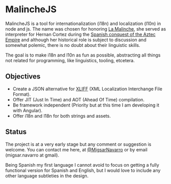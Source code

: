 # MalincheJS

MalincheJS is a tool for internationalization (i18n) and localization (l10n) in node and js. The name was chosen for honoring [La Malinche](https://en.wikipedia.org/wiki/La_Malinche), she served as interpreter for Hernan Cortez during the [Spanish conquest of the Aztec Empire](https://en.wikipedia.org/wiki/Spanish_conquest_of_the_Aztec_Empire) and although her historical role is subject to discussion and somewhat polemic, there is no doubt about their linguistic skills. 

The goal is to make i18n and l10n as fun as possible, abstracting all things not related for programming, like linguistics, tooling, etcetera. 

## Objectives

- Create a JSON alternative for [XLIFF](https://en.wikipedia.org/wiki/XLIFF) (XML Localization Interchange File Format).
- Offer JIT (Just In Time) and AOT (Ahead Of Time) compilation.
- Be framework independent (Priority but at this time I am developing it with Angular).
- Offer i18n and l18n for both strings and assets.

## Status

The project is at a very early stage but any comment or suggestion is welcome. You can contact me here, at [@MigsarNavarro](https://twitter.com/MigsarNavarro) or by email (migsar.navarro at gmail).

Being Spanish my first language I cannot avoid to focus on getting a fully functional version for Spanish and English, but I would love to include any other language subtleties in the design.